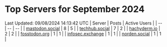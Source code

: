 # Top Servers for September 2024
Last Updated: 09/08/2024 14:13:42 UTC
| Server | Posts | Active Users |
| -- | -- | -- |
| [mastodon.social](https://mastodon.social/tags/PowerShell) | 8 | 5 |
| [techhub.social](https://techhub.social/tags/PowerShell) | 7 | 2 |
| [hachyderm.io](https://hachyderm.io/tags/PowerShell) | 2 | 2 |
| [fosstodon.org](https://fosstodon.org/tags/PowerShell) | 1 | 1 |
| [infosec.exchange](https://infosec.exchange/tags/PowerShell) | 1 | 1 |
| [norden.social](https://norden.social/tags/PowerShell) | 1 | 1 |
